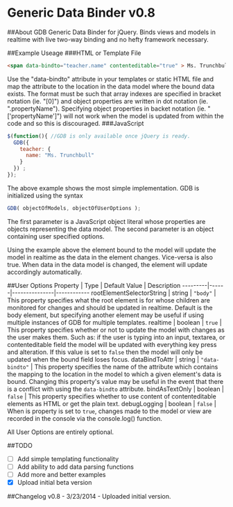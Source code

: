 Generic Data Binder v0.8
===
##About GDB
Generic Data Binder for jQuery. Binds views and models in realtime with live two-way binding and no hefty framework necessary.

##Example Useage
###HTML or Template File
```html
<span data-bindto="teacher.name" contenteditable="true" > Ms. Trunchbull </span>
```

Use the "data-bindto" attribute in your templates or static HTML file and map the attribute to the location in the data model where the bound data exists. The format must be such that array indexes are specified in bracket notation (ie. "[0]") and object properties are written in dot notation (ie. ".propertyName"). Specifying object properties in backet notation (ie. "['propertyName']") will not work when the model is updated from within the code and so this is discouraged.
###JavaScript
```javascript
$(function(){ //GDB is only available once jQuery is ready.
  GDB({
    teacher: { 
      name: "Ms. Trunchbull" 
    } 
  }) ;
});
```

The above example shows the most simple implementation. GDB is initialized using the syntax 
```javascript
GDB( objectOfModels, objectOfUserOptions );
```
The first parameter is a JavaScript object literal whose properties are objects representing the data model.
The second parameter is an object containing user specified options.

Using the example above the element bound to the model will update the model in realtime as the data in the element changes. Vice-versa is also true. When data in the data model is changed, the element will update accordingly automatically.

##User Options
Property | Type | Default Value | Description
---------|------|---------------|------------
rootElementSelectorString | string | ``"body"`` | This property specifies what the root element is for whose children are monitored for changes and should be updated in realtime. Default is the body element, but specifying another element may be useful if using multiple instances of GDB for multiple templates.
realtime | boolean | ``true`` | This property specifies whether or not to update the model with changes as the user makes them. Such as: if the user is typing into an input, textarea, or contenteditable field the model will be updated with everything key press and alteration. If this value is set to ``false`` then the model will only be updated when the bound field loses focus.
dataBindToAttr | string | ``"data-bindto"`` | This property specifies the name of the attribute which contains the mapping to the location in the model to which a given element's data is bound. Changing this property's value may be useful in the event that there is a conflict with using the ``data-bindto`` attribute.
bindAsTextOnly | boolean | ``false`` | This property specifies whether to use content of contenteditable elements as HTML or get the plain text.
debugLogging | boolean | ``false`` | When is property is set to ``true``, changes made to the model or view are recorded in the console via the console.log() function.

All User Options are entirely optional.

##TODO
- [ ] Add simple templating functionality
- [ ] Add ability to add data parsing functions
- [ ] Add more and better examples
- [x] Upload initial beta version

##Changelog
v0.8 - 3/23/2014 - Uploaded initial version.
